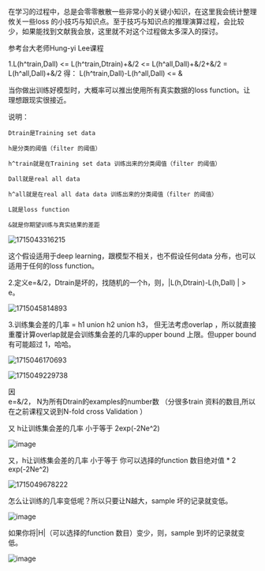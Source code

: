 在学习的过程中，总是会零零散散一些非常小的关键小知识，在这里我会统计整理攸关一些loss 的小技巧与知识点。至于技巧与知识点的推理演算过程，会比较少，如果能找到文献我会放，这里就不对这个过程做太多深入的探讨。


参考台大老师Hung-yi Lee课程

1.L(h^train,Dall) <= L(h^train,Dtrain)+&/2 <= L(h^all,Dall)+&/2+&/2 = L(h^all,Dall)+&/2
得：
L(h^train,Dall)-L(h^all,Dall) <= &

当你做出训练好模型时，大概率可以推出使用所有真实数据的loss function。让理想跟现实很接近。

说明：

    Dtrain是Training set data

    h是分类的阈值（filter 的阈值）

    h^train就是在Training set data 训练出来的分类阈值（filter 的阈值）

    Dall就是real all data

    h^all就是在real all data data 训练出来的分类阈值（filter 的阈值）

    L就是loss function

    &就是你期望训练与真实结果的差距

![1715043316215](https://github.com/joycelai140420/MachineLearning/assets/167413809/1f644511-8e6c-4c99-90f5-1585a4aa4ea5)

这个假设适用于deep learning，跟模型不相关，也不假设任何data 分布，也可以适用于任何的loss function。

2.定义e=&/2，Dtrain是坏的，找随机的一个h，则，|L(h,Dtrain)-L(h,Dall) | > e。


![1715045814893](https://github.com/joycelai140420/MachineLearning/assets/167413809/24066503-05eb-4686-858c-a7f5bd216b66)

3.训练集会差的几率 = h1 union h2 union h3， 但无法考虑overlap ，所以就直接重覆计算overlap就是会训练集会差的几率的upper bound 上限。但upper bound有可能超过 1，哈哈。


![1715046170693](https://github.com/joycelai140420/MachineLearning/assets/167413809/d89bd143-202c-442f-8718-45f63d1af255)

![1715049229738](https://github.com/joycelai140420/MachineLearning/assets/167413809/c927a2e7-f8d3-47d5-8ebf-2f2653b97138)

因  
    e=&/2，
    N为所有Dtrain的examples的number数 （分很多train 资料的数目,所以在之前课程又说到N-fold cross Validation ）

又
    h让训练集会差的几率 小于等于 2exp(-2Ne^2)

![image](https://github.com/joycelai140420/MachineLearning/assets/167413809/7a005d9d-1077-4730-bc20-989f42b0daef)

又，h让训练集会差的几率 小于等于 你可以选择的function 数目绝对值 * 2 exp(-2Ne^2)

![1715049678222](https://github.com/joycelai140420/MachineLearning/assets/167413809/95807d4b-cfe0-425d-86de-40deb976880f)

怎么让训练的几率变低呢？所以只要让N越大，sample 坏的记录就变低。

![image](https://github.com/joycelai140420/MachineLearning/assets/167413809/2baaee90-f57d-4920-82c6-d8d81a87e90a)


如果你将|H|（可以选择的function 数目）变少，则，sample 到坏的记录就变低。

![image](https://github.com/joycelai140420/MachineLearning/assets/167413809/1d6a6974-47f1-44e2-86bd-839d1aeb59d9)


